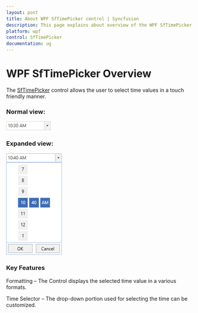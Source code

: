 ```yaml
---
layout: post
title: About WPF SfTimePicker control | Syncfusion
description: This page explains about overview of the WPF SfTimePicker control and its overall customazation features.
platform: wpf
control: SfTimePicker
documentation: ug
---
```


# WPF SfTimePicker Overview

The [SfTimePicker](https://help.syncfusion.com/cr/wpf/Syncfusion.Windows.Controls.Input.SfTimePicker.html) control allows the user to select time values in a touch friendly manner.

### Normal view:

![SfTimePicker with normal view](Overview_images/Overview_img1.png)

### Expanded view:

![SfTimePicker with dropdown time selector](Overview_images/Overview_img2.png)

### Key Features

Formatting – The Control displays  the selected time value in a various formats.

Time Selector – The drop-down portion used for selecting the time can be customized.
